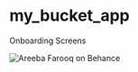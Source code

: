# my_bucket_app

Onboarding Screens 

![Areeba Farooq on Behance](https://user-images.githubusercontent.com/41040479/140890360-97267871-394c-4cc9-a92e-8e0d525a4ffd.png)
